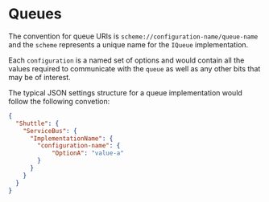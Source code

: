 # Queues

The convention for queue URIs is `scheme://configuration-name/queue-name` and the `scheme` represents a unique name for the `IQueue` implementation.

Each `configuration` is a named set of options and would contain all the values required to communicate with the `queue` as well as any other bits that may be of interest.

The typical JSON settings structure for a queue implementation would follow the following convetion:

```json
{
  "Shuttle": {
    "ServiceBus": {
      "ImplementationName": {
        "configuration-name": {
            "OptionA": "value-a"
        }
      }
    }
  }
}
```
